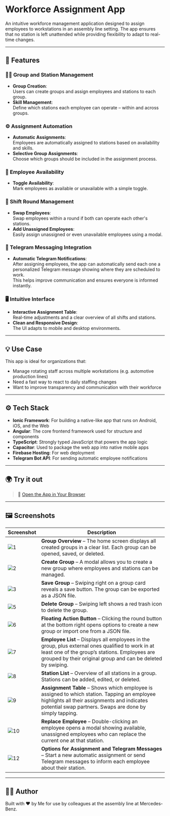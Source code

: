 # Workforce Assignment App

An intuitive workforce management application designed to assign employees to workstations in an assembly line setting. The app ensures that no station is left unattended while providing flexibility to adapt to real-time changes.

---

## 🚀 Features

### 🧑‍🔧 Group and Station Management
- **Group Creation**:  
  Users can create groups and assign employees and stations to each group.  
- **Skill Management**:  
  Define which stations each employee can operate – within and across groups.  

### ⚙️ Assignment Automation
- **Automatic Assignments**:  
  Employees are automatically assigned to stations based on availability and skills.  
- **Selective Group Assignments**:  
  Choose which groups should be included in the assignment process.  

### 📅 Employee Availability
- **Toggle Availability**:  
  Mark employees as available or unavailable with a simple toggle.  

### 🔄 Shift Round Management
- **Swap Employees**:  
  Swap employees within a round if both can operate each other's stations.  
- **Add Unassigned Employees**:  
  Easily assign unassigned or even unavailable employees using a modal.  

### 📲 Telegram Messaging Integration
- **Automatic Telegram Notifications**:  
  After assigning employees, the app can automatically send each one a personalized Telegram message showing where they are scheduled to work.  
  This helps improve communication and ensures everyone is informed instantly.

### 🖥️ Intuitive Interface
- **Interactive Assignment Table**:  
  Real-time adjustments and a clear overview of all shifts and stations.  
- **Clean and Responsive Design**:  
  The UI adapts to mobile and desktop environments.

---

## 💡 Use Case

This app is ideal for organizations that:
- Manage rotating staff across multiple workstations (e.g. automotive production lines)
- Need a fast way to react to daily staffing changes
- Want to improve transparency and communication with their workforce

---

## ⚙️ Tech Stack

- **Ionic Framework**: For building a native-like app that runs on Android, iOS, and the Web  
- **Angular**: The core frontend framework used for structure and components  
- **TypeScript**: Strongly typed JavaScript that powers the app logic  
- **Capacitor**: Used to package the web app into native mobile apps  
- **Firebase Hosting**: For web deployment  
- **Telegram Bot API**: For sending automatic employee notifications  

---

## 🌍 Try it out

> 🔗 [Open the App in Your Browser](https://workforceassignment.firebaseapp.com)

---

## 🖼️ Screenshots

| Screenshot | Description |
|-----------|-------------|
| ![1](screenshots/1.JPG) | **Group Overview** – The home screen displays all created groups in a clear list. Each group can be opened, saved, or deleted. |
| ![2](screenshots/2.JPG) | **Create Group** – A modal allows you to create a new group where employees and stations can be managed. |
| ![3](screenshots/3.JPG) | **Save Group** – Swiping right on a group card reveals a save button. The group can be exported as a JSON file. |
| ![5](screenshots/5.JPG) | **Delete Group** – Swiping left shows a red trash icon to delete the group. |
| ![6](screenshots/6.JPG) | **Floating Action Button** – Clicking the round button at the bottom right opens options to create a new group or import one from a JSON file. |
| ![7](screenshots/7.JPG) | **Employee List** – Displays all employees in the group, plus external ones qualified to work in at least one of the group’s stations. Employees are grouped by their original group and can be deleted by swiping. |
| ![8](screenshots/8.JPG) | **Station List** – Overview of all stations in a group. Stations can be added, edited, or deleted. |
| ![9](screenshots/9.JPG) | **Assignment Table** – Shows which employee is assigned to which station. Tapping an employee highlights all their assignments and indicates potential swap partners. Swaps are done by simply tapping. |
| ![10](screenshots/10.JPG) | **Replace Employee** – Double-clicking an employee opens a modal showing available, unassigned employees who can replace the current one at that station. |
| ![12](screenshots/12.JPG) | **Options for Assignment and Telegram Messages** – Start a new automatic assignment or send Telegram messages to inform each employee about their station. |


---

## 🧑‍💻 Author

Built with ❤️ by Me for use by colleagues at the assembly line at Mercedes-Benz.

